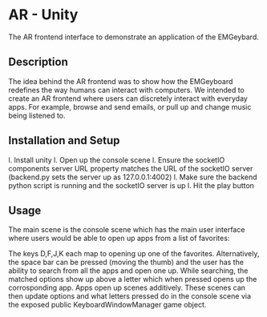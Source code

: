 # AR - Unity
The AR frontend interface to demonstrate an application of the EMGeybard.

## Description
The idea behind the AR frontend was to show how the EMGeyboard redefines the way humans can interact with computers.
We intended to create an AR frontend where users can discretely interact with everyday apps. For example, browse and send emails, or pull up and change music being listened to.

## Installation and Setup
l. Install unity
l. Open up the console scene
l. Ensure the socketIO components server URL property matches the URL of the socketIO server (backend.py sets the server up as 127.0.0.1:4002)
l. Make sure the backend python script is running and the socketIO server is up
l. Hit the play button

## Usage
The main scene is the console scene which has the main user interface where users would be able to open up apps from a list of favorites:

The keys D,F,J,K each map to opening up one of the favorites.
Alternatively, the space bar can be pressed (moving the thumb) and the user has the ability to search from all the apps and open one up.
While searching, the matched options show up above a letter which when pressed opens up the corrosponding app.
Apps open up scenes additively. These scenes can then update options and what letters pressed do in the console scene via the exposed public KeyboardWindowManager game object.
